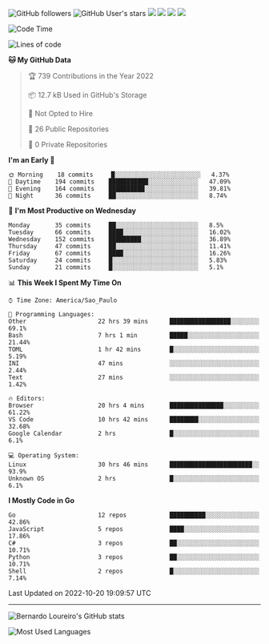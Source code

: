 ![GitHub followers](https://img.shields.io/github/followers/bernardolm?style=for-the-badge&label=GitHub%20followers) ![GitHub User's stars](https://img.shields.io/github/stars/bernardolm?style=for-the-badge&label=GitHub%20User's%20stars) [![](https://img.shields.io/static/v1?logo=linkedin&label=LinkedIn&message=bernardolm&color=0A66C2&style=for-the-badge)](https://www.linkedin.com/in/bernardolm) [![](https://img.shields.io/static/v1?logo=lastdotfm&label=last.fm&message=bernardolm&color=D51007&style=for-the-badge)](https://www.last.fm/user/bernardolm) [![](https://img.shields.io/static/v1?logo=spotify&label=spotify&message=bernardolou&color=1ED760&style=for-the-badge)](https://open.spotify.com/user/bernardolou) [![](https://img.shields.io/static/v1?logo=awesomelists&label=My%20awesome%20stars&message=⭐⭐⭐&color=FC60A8&style=for-the-badge)](https://github.com/bernardolm/awesome-stars)

<!--START_SECTION:waka-->
![Code Time](http://img.shields.io/badge/Code%20Time-1%2C836%20hrs%206%20mins-blue)

![Lines of code](https://img.shields.io/badge/From%20Hello%20World%20I%27ve%20Written--9%20Thousand%20lines%20of%20code-blue)

**🐱 My GitHub Data** 

> 🏆 739 Contributions in the Year 2022
 > 
> 📦 12.7 kB Used in GitHub's Storage 
 > 
> 🚫 Not Opted to Hire
 > 
> 📜 26 Public Repositories 
 > 
> 🔑 0 Private Repositories  
 > 
**I'm an Early 🐤** 

```text
🌞 Morning    18 commits     █░░░░░░░░░░░░░░░░░░░░░░░░   4.37% 
🌆 Daytime    194 commits    ███████████░░░░░░░░░░░░░░   47.09% 
🌃 Evening    164 commits    ██████████░░░░░░░░░░░░░░░   39.81% 
🌙 Night      36 commits     ██░░░░░░░░░░░░░░░░░░░░░░░   8.74%

```
📅 **I'm Most Productive on Wednesday** 

```text
Monday       35 commits     ██░░░░░░░░░░░░░░░░░░░░░░░   8.5% 
Tuesday      66 commits     ████░░░░░░░░░░░░░░░░░░░░░   16.02% 
Wednesday    152 commits    █████████░░░░░░░░░░░░░░░░   36.89% 
Thursday     47 commits     ██░░░░░░░░░░░░░░░░░░░░░░░   11.41% 
Friday       67 commits     ████░░░░░░░░░░░░░░░░░░░░░   16.26% 
Saturday     24 commits     █░░░░░░░░░░░░░░░░░░░░░░░░   5.83% 
Sunday       21 commits     █░░░░░░░░░░░░░░░░░░░░░░░░   5.1%

```


📊 **This Week I Spent My Time On** 

```text
⌚︎ Time Zone: America/Sao_Paulo

💬 Programming Languages: 
Other                    22 hrs 39 mins      █████████████████░░░░░░░░   69.1% 
Bash                     7 hrs 1 min         █████░░░░░░░░░░░░░░░░░░░░   21.44% 
TOML                     1 hr 42 mins        █░░░░░░░░░░░░░░░░░░░░░░░░   5.19% 
INI                      47 mins             ░░░░░░░░░░░░░░░░░░░░░░░░░   2.44% 
Text                     27 mins             ░░░░░░░░░░░░░░░░░░░░░░░░░   1.42%

🔥 Editors: 
Browser                  20 hrs 4 mins       ███████████████░░░░░░░░░░   61.22% 
VS Code                  10 hrs 42 mins      ████████░░░░░░░░░░░░░░░░░   32.68% 
Google Calendar          2 hrs               █░░░░░░░░░░░░░░░░░░░░░░░░   6.1%

💻 Operating System: 
Linux                    30 hrs 46 mins      ███████████████████████░░   93.9% 
Unknown OS               2 hrs               █░░░░░░░░░░░░░░░░░░░░░░░░   6.1%

```

**I Mostly Code in Go** 

```text
Go                       12 repos            ██████████░░░░░░░░░░░░░░░   42.86% 
JavaScript               5 repos             ████░░░░░░░░░░░░░░░░░░░░░   17.86% 
C#                       3 repos             ██░░░░░░░░░░░░░░░░░░░░░░░   10.71% 
Python                   3 repos             ██░░░░░░░░░░░░░░░░░░░░░░░   10.71% 
Shell                    2 repos             █░░░░░░░░░░░░░░░░░░░░░░░░   7.14%

```



 Last Updated on 2022-10-20 19:09:57 UTC
<!--END_SECTION:waka-->

---

![Bernardo Loureiro's GitHub stats](https://github-readme-stats.vercel.app/api?username=bernardolm&count_private=true&show_icons=true&theme=nightowl&include_all_commits=true)

![Most Used Languages](https://github-readme-stats.vercel.app/api/top-langs/?username=bernardolm&theme=nightowl&langs_count=99)
